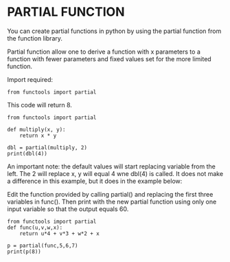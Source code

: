 # PARTIAL FUNCTION

You can create partial functions in python by using the partial function from the function library.

Partial function allow one to derive a function with x parameters to a function with fewer parameters and fixed values set for the more limited function.

Import required:

```
from functools import partial
```

This code will return 8.

```
from functools import partial

def multiply(x, y):
    return x * y

dbl = partial(multiply, 2)
print(dbl(4))
```

An important note: the default values will start replacing variable from the left. The 2 will replace x, y will equal 4 wne dbl(4) is called. It does not make a difference in this example, but it does in the example below:

Edit the function provided by calling partial() and replacing the first three variables in func(). Then print with the new partial function using only one input variable so that the output equals 60.

```
from functools import partial
def func(u,v,w,x):
    return u*4 + v*3 + w*2 + x

p = partial(func,5,6,7)
print(p(8))
```
